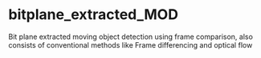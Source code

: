 # bitplane_extracted_MOD
Bit plane extracted moving object detection using frame comparison, also consists of conventional methods like Frame differencing and optical flow
